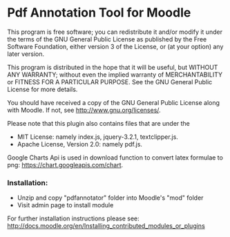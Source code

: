 # Pdf Annotation Tool for Moodle

This program is free software; you can redistribute it and/or modify
it under the terms of the GNU General Public License as published by
the Free Software Foundation, either version 3 of the License, or
(at your option) any later version.

This program is distributed in the hope that it will be useful,
but WITHOUT ANY WARRANTY; without even the implied warranty of
MERCHANTABILITY or FITNESS FOR A PARTICULAR PURPOSE.  See the
GNU General Public License for more details.

You should have received a copy of the GNU General Public License
along with Moodle.  If not, see <http://www.gnu.org/licenses/>.

Please note that this plugin also contains files that are under the
- MIT License: namely index.js, jquery-3.2.1, textclipper.js.
- Apache License, Version 2.0: namely pdf.js.

Google Charts Api is used in download function to convert latex formulae to png: <https://chart.googleapis.com/chart>.

### Installation:

- Unzip and copy "pdfannotator" folder into Moodle's "mod" folder
- Visit admin page to install module

For further installation instructions please see: <http://docs.moodle.org/en/Installing_contributed_modules_or_plugins>